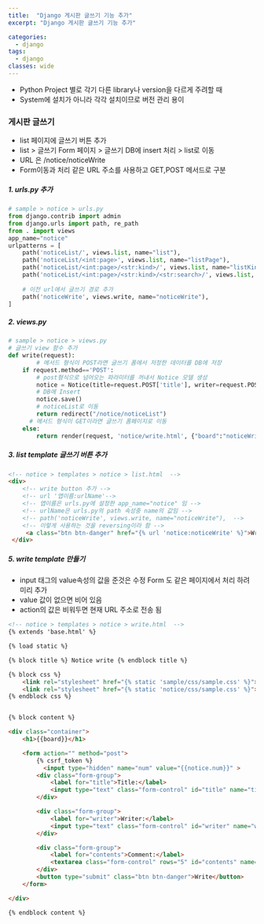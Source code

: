 ```yaml
---
title:  "Django 게시판 글쓰기 기능 추가"
excerpt: "Django 게시판 글쓰기 기능 추가"

categories:
  - django
tags:
  - django	
classes: wide 
---
```




- Python Project 별로 각기 다른 library나 version을 다르게 주려할 때	
- System에 설치가 아니라 각각 설치이므로 버전 관리 용이	


### 게시판 글쓰기	

- list 페이지에 글쓰기 버튼 추가	
- list > 글쓰기 Form 페이지 > 글쓰기 DB에 insert 처리 > list로 이동	
- URL 은 /notice/noticeWrite 	
- Form이동과 처리 같은 URL 주소를 사용하고 GET,POST  메서드로 구분	

##### 1. urls.py 추가 	

```python	
# sample > notice > urls.py	
from django.contrib import admin	
from django.urls import path, re_path	
from . import views	
app_name="notice"	
urlpatterns = [	
    path('noticeList/', views.list, name="list"),  	
    path('noticeList/<int:page>', views.list, name="listPage"),	
    path('noticeList/<int:page>/<str:kind>/', views.list, name="listKind"),	
    path('noticeList/<int:page>/<str:kind>/<str:search>/', views.list, name="listSearch"),	
   	
  	# 이전 url에서 글쓰기 경로 추가	
    path('noticeWrite', views.write, name="noticeWrite"),  	
]	
```





##### 2. views.py	

```python	
# sample > notice > views.py	
# 글쓰기 view 함수 추가	
def write(request):	
		# 메서드 형식이 POST라면 글쓰기 폼에서 저정한 데이터를 DB에 저장	
    if request.method=='POST':	
      	# post형식으로 넘어오는 파라미터를 꺼내서 Notice 모델 생성	
        notice = Notice(title=request.POST['title'], writer=request.POST['writer'], contents=request.POST['contents'])	
        # DB에 Insert 	
        notice.save()	
        # noticeList로 이동	
        return redirect("/notice/noticeList")	
      # 메서드 형식이 GET이라면 글쓰기 폼페이지로 이동	
    else:	
        return render(request, 'notice/write.html', {"board":"noticeWrite",}) 	
```



##### 3. list template 글쓰기 버튼 추가	

```html	
<!-- notice > templates > notice > list.html  --> 	
<div>	
    <!-- write button 추가 -->  	
  	<!-- url '앱이름:urlName'-->	
  	<!-- 앱이름은 urls.py에 설정한 app_name="notice" 임 -->	
  	<!-- urlName은 urls.py의 path 속성중 name의 값임 -->	
  	<!-- path('noticeWrite', views.write, name="noticeWrite"),  -->	
  	<!-- 이렇게 사용하는 것을 reversing이라 함 -->	
     <a class="btn btn-danger" href="{% url 'notice:noticeWrite' %}">Write</a>   	
 </div>	
```



##### 5. write template 만들기	

- input  태그의 value속성의 값을 준것은 수정 Form 도 같은 페이지에서 처리 하려 미리 추가 	
- value 값이 없으면 비어 있음	
- action의 값은 비워두면 현재 URL 주소로 전송 됨	

```html	
<!-- notice > templates > notice > write.html  --> 	
{% extends 'base.html' %}	

{% load static %}	

{% block title %} Notice write {% endblock title %}	

{% block css %}	
    <link rel="stylesheet" href="{% static 'sample/css/sample.css' %}"> 	
    <link rel="stylesheet" href="{% static 'notice/css/sample.css' %}">	
{% endblock css %}	


{% block content %}	

<div class="container">	
    <h1>{{board}}</h1>	

    <form action="" method="post">	
        {% csrf_token %}	
	      <input type="hidden" name="num" value="{{notice.num}}" >	
        <div class="form-group">	
            <label for="title">Title:</label>	
            <input type="text" class="form-control" id="title" name="title" value="{{notice.title}}">	
        </div>	

        <div class="form-group">	
            <label for="writer">Writer:</label>	
            <input type="text" class="form-control" id="writer" name="writer" value="{{notice.writer}}">	
        </div>	

        <div class="form-group">	
            <label for="contents">Comment:</label>	
            <textarea class="form-control" rows="5" id="contents" name="contents">{{notice.contents}}</textarea>	
        </div>	
        <button type="submit" class="btn btn-danger">Write</button>	
    </form>	

</div>	

{% endblock content %}	
```